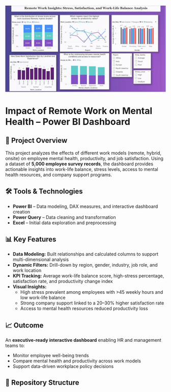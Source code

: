 
![Impact of Remote Work Dashboard](dashboard_screenshot.png)
# Impact of Remote Work on Mental Health – Power BI Dashboard

## 📌 Project Overview
This project analyzes the effects of different work models (remote, hybrid, onsite) on employee mental health, productivity, and job satisfaction. Using a dataset of **5,000 employee survey records**, the dashboard provides actionable insights into work-life balance, stress levels, access to mental health resources, and company support programs.

## 🛠 Tools & Technologies
- **Power BI** – Data modeling, DAX measures, and interactive dashboard creation  
- **Power Query** – Data cleaning and transformation  
- **Excel** – Initial data exploration and preprocessing

## 📊 Key Features
- **Data Modeling:** Built relationships and calculated columns to support multi-dimensional analysis  
- **Dynamic Filters:** Drill-down by region, gender, industry, job role, and work location  
- **KPI Tracking:** Average work-life balance score, high-stress percentage, satisfaction rate, and productivity change index  
- **Visual Insights:**  
  - High stress prevalent among employees with >45 weekly hours and low work-life balance  
  - Strong company support linked to a 20–30% higher satisfaction rate  
  - Access to mental health resources reduced productivity loss  

## 📈 Outcome
An **executive-ready interactive dashboard** enabling HR and management teams to:  
- Monitor employee well-being trends  
- Compare mental health and productivity across work models  
- Support data-driven workplace policy decisions  

## 📂 Repository Structure
